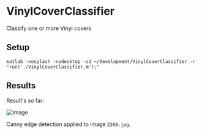 # VinylCoverClassifier

Classify one or more Vinyl covers

## Setup

`matlab -nosplash -nodesktop -sd ~/Development/VinylCoverClassifier -r "run('./VinylCoverClassifier.m');"`

## Results

Result's so far:

![image](https://user-images.githubusercontent.com/43364935/160464539-523bb5b4-bc1f-41f6-87cf-6827a6a76544.png)

Canny edge detection applied to image `2260.jpg`.
